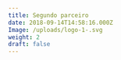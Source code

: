 ```yaml
---
title: Segundo parceiro
date: 2018-09-14T14:58:16.000Z
Image: /uploads/logo-1-.svg
weight: 2
draft: false
---
```

